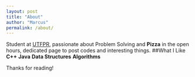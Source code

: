 ```yaml
---
layout: post
title: "About"
author: "Marcus"
permalink: /about/
---
```

Student at [UTFPR](portal.utfpr.edu.br/), passionate about Problem Solving and **Pizza** in the open hours, dedicated page to post codes and interesting things.
##What I Like
**C++**
**Java**
**Data Structures**
**Algorithms**

Thanks for reading!
